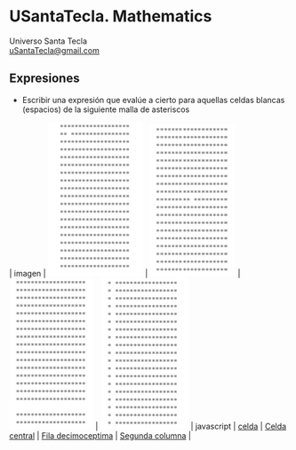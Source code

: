 # USantaTecla. Mathematics
Universo Santa Tecla  
[uSantaTecla@gmail.com](mailto:uSantaTecla@gmail.com) 

## Expresiones

* Escribir una expresión que evalúe a cierto para aquellas celdas blancas (espacios) de la siguiente malla de asteriscos

|
imagen
|
![Celda](https://github.com/USantaTecla-mesh/requirements/blob/master/src/docs/asciidoc/images/malla1.png)
|
![Celda central](https://github.com/USantaTecla-mesh/requirements/blob/master/src/docs/asciidoc/images/malla2.png)
|
![Fila decimoceptima](https://github.com/USantaTecla-mesh/requirements/blob/master/src/docs/asciidoc/images/malla3.png)
|
![Segunda columna](https://github.com/USantaTecla-mesh/requirements/blob/master/src/docs/asciidoc/images/malla4.png)
|
javascript
|
[celda](https://github.com/USantaTecla-mesh/javascript/blob/master/expresiones/celda/Celda.js)
|
[Celda central](https://github.com/USantaTecla-mesh/javascript/blob/master/expresiones/celdaCentral/Celda%20central.js)
|
[Fila decimoceptima](https://github.com/USantaTecla-mesh/javascript/blob/master/expresiones/filaDecimoceptima/Fila%20decimoseptima.js)
|
[Segunda columna](https://github.com/USantaTecla-mesh/javascript/blob/master/expresiones/segundaColumna/Segunda%20columna.js)
|




